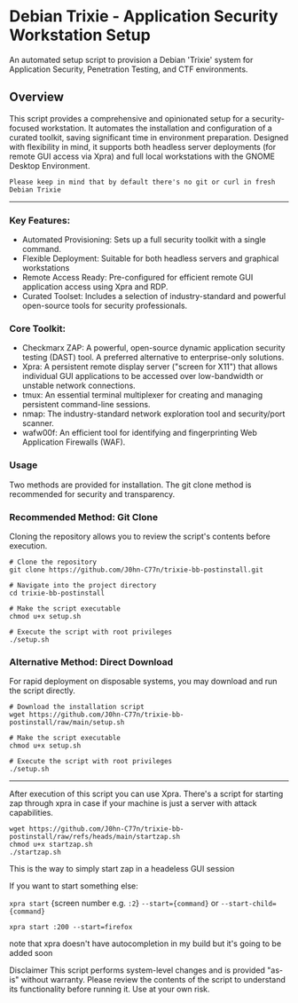 # Debian Trixie - Application Security Workstation Setup
An automated setup script to provision a Debian 'Trixie' system for Application Security, Penetration Testing, and CTF environments.

## Overview
This script provides a comprehensive and opinionated setup for a security-focused workstation. It automates the installation and configuration of a curated toolkit, saving significant time in environment preparation.
Designed with flexibility in mind, it supports both headless server deployments (for remote GUI access via Xpra) and full local workstations with the GNOME Desktop Environment.

`Please keep in mind that by default there's no git or curl in fresh Debian Trixie`

---
### Key Features:

* Automated Provisioning: Sets up a full security toolkit with a single command.
* Flexible Deployment: Suitable for both headless servers and graphical workstations
* Remote Access Ready: Pre-configured for efficient remote GUI application access using Xpra and RDP.
* Curated Toolset: Includes a selection of industry-standard and powerful open-source tools for security professionals.

### Core Toolkit:

* Checkmarx ZAP: A powerful, open-source dynamic application security testing (DAST) tool. A preferred alternative to enterprise-only solutions.
* Xpra: A persistent remote display server ("screen for X11") that allows individual GUI applications to be accessed over low-bandwidth or unstable network connections.
* tmux: An essential terminal multiplexer for creating and managing persistent command-line sessions.
* nmap: The industry-standard network exploration tool and security/port scanner.
* wafw00f: An efficient tool for identifying and fingerprinting Web Application Firewalls (WAF).

### Usage
Two methods are provided for installation. The git clone method is recommended for security and transparency.

### Recommended Method: Git Clone
Cloning the repository allows you to review the script's contents before execution.
```
# Clone the repository
git clone https://github.com/J0hn-C77n/trixie-bb-postinstall.git

# Navigate into the project directory
cd trixie-bb-postinstall

# Make the script executable
chmod u+x setup.sh

# Execute the script with root privileges
./setup.sh
```

### Alternative Method: Direct Download
For rapid deployment on disposable systems, you may download and run the script directly.
```
# Download the installation script
wget https://github.com/J0hn-C77n/trixie-bb-postinstall/raw/main/setup.sh

# Make the script executable
chmod u+x setup.sh

# Execute the script with root privileges
./setup.sh
```

---
After execution of this script you can use Xpra. There's a script for starting zap through xpra in case if your machine is just a server with attack capabilities.

```
wget https://github.com/J0hn-C77n/trixie-bb-postinstall/raw/refs/heads/main/startzap.sh
chmod u+x startzap.sh
./startzap.sh
```
This is the way to simply start zap in a headeless GUI session

If you want to start something else:

`xpra start` {screen number e.g. `:2`} `--start={command}` or `--start-child={command}`
```
xpra start :200 --start=firefox
```

note that xpra doesn't have autocompletion in my build but it's going to be added soon

Disclaimer
This script performs system-level changes and is provided "as-is" without warranty. Please review the contents of the script to understand its functionality before running it. Use at your own risk.
